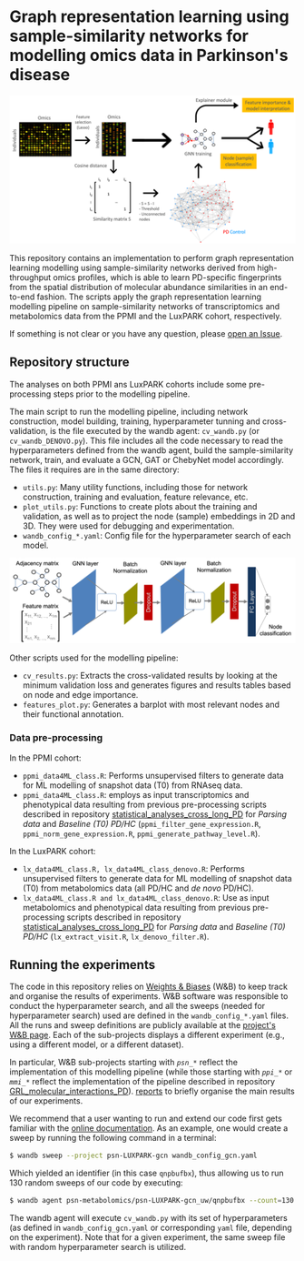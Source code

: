# Graph representation learning using sample-similarity networks for modelling omics data in Parkinson's disease 

![SSN flow schema](meta_data/Sample-sample_schema.png)

This repository contains an implementation to perform graph representation learning modelling using sample-similarity networks derived from high-throughput omics profiles, which is able to learn PD-specific fingerprints from the spatial distribution of molecular abundance similarities in an end-to-end fashion. The scripts apply the graph representation learning modelling pipeline on sample-similarity networks of transcriptomics and metabolomics data from the PPMI and the LuxPARK cohort, respectively. 

If something is not clear or you have any question, please [open an Issue](https://gitlab.lcsb.uni.lu/elisa.gomezdelope/GRL_sample_similarity_PD/-/issues).


## Repository structure
The analyses on both PPMI ans LuxPARK cohorts include some pre-processing steps prior to the modelling pipeline.

The main script to run the modelling pipeline, including network construction, model building, training, hyperparameter tunning and cross-validation, is the file executed by the wandb agent: `cv_wandb.py` (or `cv_wandb_DENOVO.py`). This file includes all the code necessary to read the hyperparameters defined from the wandb agent, build the sample-similarity network, train, and evaluate a GCN, GAT or ChebyNet model accordingly. The files it requires are in the same directory:
* `utils.py`: Many utility functions, including those for network construction, training and evaluation, feature relevance, etc. 
* `plot_utils.py`: Functions to create plots about the training and validation, as well as to project the node (sample) embeddings in 2D and 3D. They were used for debugging and experimentation.
* `wandb_config_*.yaml`: Config file for the hyperparameter search of each model.

![SSN GNN schema](meta_data/schema_nn_ssn.png)

Other scripts used for the modelling pipeline:
* `cv_results.py`: Extracts the cross-validated results by looking at the minimum validation loss and generates figures and results tables based on node and edge importance.
* `features_plot.py`: Generates a barplot with most relevant nodes and their functional annotation.

### Data pre-processing

In the PPMI cohort:
* `ppmi_data4ML_class.R`: Performs unsupervised filters to generate data for ML modelling of snapshot data (T0) from RNAseq data.
* `ppmi_data4ML_class.R`: employs as input transcriptomics and phenotypical data resulting from previous pre-processing scripts described in repository [statistical_analyses_cross_long_PD](https://gitlab.lcsb.uni.lu/elisa.gomezdelope/statistical_analyses_cross_long_pd) for *Parsing data* and *Baseline (T0) PD/HC* (`ppmi_filter_gene_expression.R`, `ppmi_norm_gene_expression.R`, `ppmi_generate_pathway_level.R`). 

In the LuxPARK cohort:
* `lx_data4ML_class.R, lx_data4ML_class_denovo.R`: Performs unsupervised filters to generate data for ML modelling of snapshot data (T0) from metabolomics data (all PD/HC and *de novo* PD/HC).
* `lx_data4ML_class.R and lx_data4ML_class_denovo.R`: Use as input metabolomics and phenotypical data resulting from previous pre-processing scripts described in repository [statistical_analyses_cross_long_PD](https://gitlab.lcsb.uni.lu/elisa.gomezdelope/statistical_analyses_cross_long_pd) for *Parsing data* and *Baseline (T0) PD/HC* (`lx_extract_visit.R`, `lx_denovo_filter.R`). 


## Running the experiments

The code in this repository relies on [Weights & Biases](https://www.wandb.com/) (W&B) to keep track and organise the results of experiments. W&B software was responsible to conduct the hyperparameter search, and all the sweeps (needed for hyperparameter search) used are defined in the `wandb_config_*.yaml` files. All the runs and sweep definitions are publicly available at the [project's W&B page](https://wandb.ai/psn-metabolomics). Each of the sub-projects displays a different experiment (e.g., using a different model, or a different dataset).

In particular, W&B sub-projects starting with *`psn_*`* reflect the implementation of this modelling pipeline (while those starting with *`ppi_*`* or *`mmi_*`* reflect the implementation of the pipeline described in repository [GRL_molecular_interactions_PD](https://gitlab.lcsb.uni.lu/elisa.gomezdelope/grl_molecular_interactions_pd)). [reports](https://wandb.ai/tjiagom/st_extra/reportlist) to briefly organise the main results of our experiments. 

We recommend that a user wanting to run and extend our code first gets familiar with the [online documentation](https://docs.wandb.com/). As an example, one would create a sweep by running the following command in a terminal:

```bash
$ wandb sweep --project psn-LUXPARK-gcn wandb_config_gcn.yaml
``` 

Which yielded an identifier (in this case `qnpbufbx`), thus allowing us to run 130 random sweeps of our code by executing:

```bash
$ wandb agent psn-metabolomics/psn-LUXPARK-gcn_uw/qnpbufbx --count=130

```

The wandb agent will execute `cv_wandb.py` with its set of hyperparameters (as defined in `wandb_config_gcn.yaml` or corresponding `yaml` file, depending on the experiment). Note that for a given experiment, the same sweep file with random hyperparameter search is utilized.
